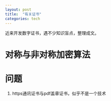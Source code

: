 ```yaml
---
layout: post
title:  "有关证书"
categories: tech
---
```


近来开发数字证书，遇不少知识盲点，整理成文。

# 对称与非对称加密算法

# 问题
1. https通讯证书与pdf盖章证书，似乎不是一个技术





